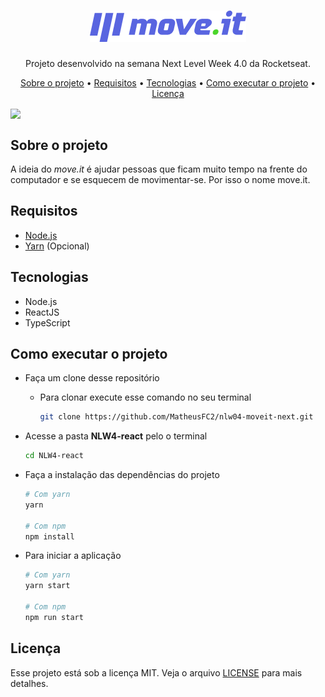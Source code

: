 <h1 align="center"><img src="./public/logoreadme.png" /></h1>

<p align="center">Projeto desenvolvido na semana Next Level Week 4.0 da Rocketseat.</p>

<p align="center">
  <a href="#sobre-o-projeto">Sobre o projeto</a> &#x2022;
  <a href="#requisitos">Requisitos</a> &#x2022;
  <a href="#tecnologias">Tecnologias</a> &#x2022;
  <a href="#como-executar-o-projeto">Como executar o projeto</a> &#x2022;
  <a href="#licenca">Licença</a>
</p>

<img align="center" src="./img/background.png" />

<h2 id="sobre-o-projeto">Sobre o projeto</h2>

A ideia do *move.it* é ajudar pessoas que ficam muito tempo na frente do computador e se esquecem de movimentar-se. Por isso o nome move.it.

<h2 id="requisitos">Requisitos</h2>

- <a href="https://nodejs.org">Node.js</a>
- <a href="https://classic.yarnpkg.com">Yarn</a> (Opcional)

<h2 id="tecnologias">Tecnologias</h2>

- Node.js
- ReactJS
- TypeScript

<h2 id="como-executar-o-projeto">Como executar o projeto</h2>

- Faça um clone desse repositório

  - Para clonar execute esse comando no seu terminal

    ```bash
    git clone https://github.com/MatheusFC2/nlw04-moveit-next.git
    ```

- Acesse a pasta **NLW4-react** pelo o terminal

  ```bash
  cd NLW4-react
  ```
- Faça a instalação das dependências do projeto

  ```bash
  # Com yarn
  yarn

  # Com npm
  npm install
  ```
- Para iniciar a aplicação

  ```bash
  # Com yarn
  yarn start

  # Com npm
  npm run start
  ```

<h2 id="licenca">Licença</h2>

Esse projeto está sob a licença MIT. Veja o arquivo <a href="./LICENSE">LICENSE</a> para mais detalhes.
